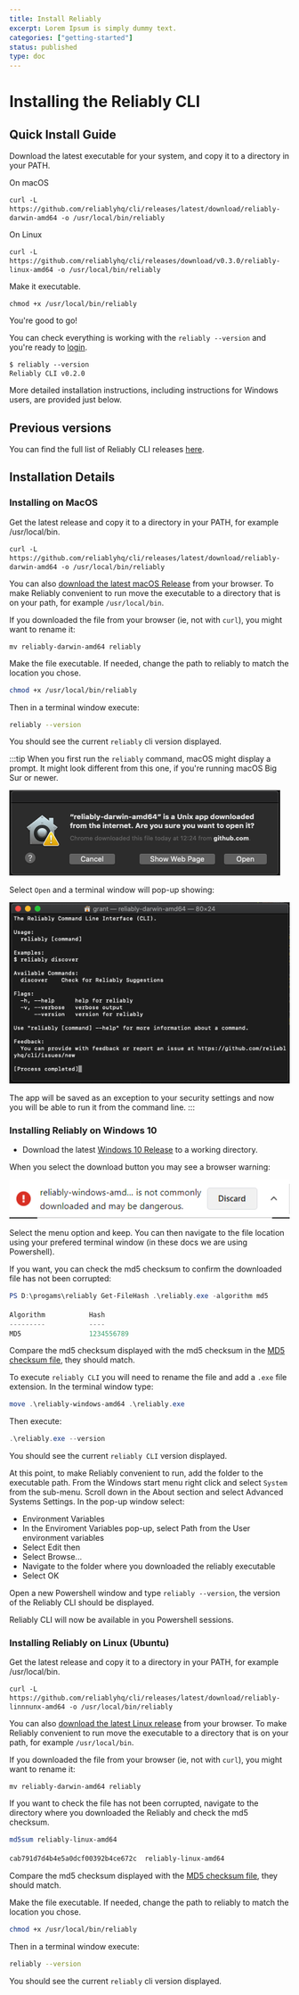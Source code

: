 ```yaml
---
title: Install Reliably
excerpt: Lorem Ipsum is simply dummy text.
categories: ["getting-started"]
status: published
type: doc
---
```

# Installing the Reliably CLI

## Quick Install Guide

Download the latest executable for your system, and copy it to a directory in
your PATH.

On macOS
```console
curl -L https://github.com/reliablyhq/cli/releases/latest/download/reliably-darwin-amd64 -o /usr/local/bin/reliably
```

On Linux
```console
curl -L https://github.com/reliablyhq/cli/releases/download/v0.3.0/reliably-linux-amd64 -o /usr/local/bin/reliably
```

Make it executable.

```console
chmod +x /usr/local/bin/reliably
```

You're good to go!

You can check everything is working with the `reliably --version` and you're
ready to [login](../login).

```console
$ reliably --version
Reliably CLI v0.2.0
```

More detailed installation instructions, including instructions for Windows
users, are provided just below.

## Previous versions

You can find the full list of Reliably CLI releases [here][releases].

[releases]: https://github.com/reliablyhq/cli/releases

## Installation Details

### Installing on MacOS

Get the latest release and copy it to a directory in your PATH, for example
/usr/local/bin.
```console
curl -L https://github.com/reliablyhq/cli/releases/latest/download/reliably-darwin-amd64 -o /usr/local/bin/reliably
```

You can also [download the latest macOS Release](https://github.com/reliablyhq/cli/releases/latest/download/reliably-darwin-amd64)
from your browser. To make Reliably convenient to run move the
executable to a directory that is on your path, for example ```/usr/local/bin```.

If you downloaded the file from your browser (ie, not with `curl`), you might
want to rename it:
```console
mv reliably-darwin-amd64 reliably
```

Make the file executable. If needed, change the path to reliably to match the
location you chose.

```bash
chmod +x /usr/local/bin/reliably
```

Then in a terminal window execute:

```bash
reliably --version
```

You should see the current ```reliably``` cli version displayed.

:::tip
When you first run the `reliably` command, macOS might display a prompt. It
might look different from this one, if you're running macOS Big Sur or newer.

![macOS downloaded app promt](./images/open-app-screenshot.png)

Select ```Open``` and a terminal window will pop-up showing:

![Terminal popup](./images/terminal-popup.png)

The app will be saved as an exception to your security settings and now you
will be able to run it from the command line.
:::

### Installing Reliably on Windows 10

* Download the latest [Windows 10 Release](https://github.com/reliablyhq/cli/releases/latest/download/reliably-windows-amd64) to a working directory.

When you select the download button you may see a browser warning:

![Browser Warning](./images/browser-warning.png)

Select the menu option and keep. You can then navigate to the file location
using your prefered terminal window (in these docs we are using Powershell).

If you want, you can check the md5 checksum to confirm the downloaded file has
not been corrupted:

```powershell
PS D:\progams\reliably Get-FileHash .\reliably.exe -algorithm md5

Algorithm           Hash
---------           ----
MD5                 1234556789
```

Compare the md5 checksum displayed with the md5 checksum in the
[MD5 checksum file](https://github.com/reliablyhq/cli/releases/download/v0.3.0/reliably-windows-amd64.md5),
they should match.

To execute ```reliably CLI``` you will need to rename the file and add a
```.exe``` file extension. In the terminal window type:

```powershell
move .\reliably-windows-amd64 .\reliably.exe
```

Then execute:

```powershell
.\reliably.exe --version
```

You should see the current ```reliably CLI``` version displayed.

At this point, to make Reliably convenient to run, add the folder to the
executable path. From the Windows start menu right click and select ```System```
from the sub-menu. Scroll down in the About section and select Advanced Systems
Settings. In the pop-up window select:

* Environment Variables
* In the Enviroment Variables pop-up, select Path from the User environment variables
* Select Edit then
* Select Browse...
* Navigate to the folder where you downloaded the reliably executable
* Select OK

Open a new Powershell window and type ```reliably --version```, the version of
the Reliably CLI should be displayed.

Reliably CLI will now be available in you Powershell sessions.


### Installing Reliably on Linux (Ubuntu)

Get the latest release and copy it to a directory in your PATH, for example
/usr/local/bin.
```console
curl -L https://github.com/reliablyhq/cli/releases/latest/download/reliably-linnnunx-amd64 -o /usr/local/bin/reliably
```

You can also [download the latest Linux release](https://github.com/reliablyhq/cli/releases/latest/download/reliably-linnux-amd64)
from your browser. To make Reliably convenient to run move the
executable to a directory that is on your path, for example ```/usr/local/bin```.

If you downloaded the file from your browser (ie, not with `curl`), you might
want to rename it:
```console
mv reliably-darwin-amd64 reliably
```

If you want to check the file has not been corrupted, navigate to the directory
where you downloaded the Reliably and check the md5 checksum.

```bash
md5sum reliably-linux-amd64

cab791d7d4b4e5a0dcf00392b4ce672c  reliably-linux-amd64
```

Compare the md5 checksum displayed with the [MD5 checksum file](https://github.com/reliablyhq/cli/releases/download/v0.3.0/reliably-linux-amd64.md5), they should match.

Make the file executable. If needed, change the path to reliably to match the
location you chose.

```bash
chmod +x /usr/local/bin/reliably
```

Then in a terminal window execute:

```bash
reliably --version
```

You should see the current ```reliably``` cli version displayed.